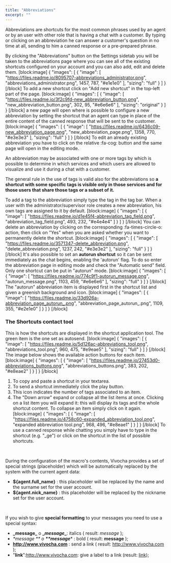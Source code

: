 ```yaml
---
title: "Abbreviations"
excerpt: ""
---
```

Abbreviations are shortcuts for the most common phrases used by an agent or by an user with other role that is having a chat with a customer. By typing or clicking on an abbreviation he can answer a customer's question in no time at all, sending to him a canned response or a pre-prepared phrase.

By clicking the "Abbreviations" button on the Settings sidetab you will be taken to the abbreviations page where you can see all of the existing shortcuts configured on your account and you can also add, edit and delete them. 
[block:image]
{
  "images": [
    {
      "image": [
        "https://files.readme.io/8095707-abbreviations_administrator.png",
        "abbreviations_administrator.png",
        1457,
        787,
        "#e1e1e0"
      ],
      "sizing": "full"
    }
  ]
}
[/block]
To add a new shortcut click on "Add new shortcut" in the top-left part of the page.
[block:image]
{
  "images": [
    {
      "image": [
        "https://files.readme.io/3f2c9fd-new_abbreviation_button.png",
        "new_abbreviation_button.png",
        302,
        95,
        "#e6e6e6"
      ],
      "sizing": "original"
    }
  ]
}
[/block]
a new page will open where is possible to configure a new abbreviation by setting the shortcut that an agent can type in place of the entire content of the canned response that will be sent to the customer. 
[block:image]
{
  "images": [
    {
      "image": [
        "https://files.readme.io/6436c09-new_abbreviation_page.png",
        "new_abbreviation_page.png",
        1358,
        770,
        "#e3e3e3"
      ],
      "sizing": "full"
    }
  ]
}
[/block]
To edit an already existing abbreviation you have to click on the relative :fa-cog: button and the same page will open in the editing mode.

An abbreviation may be associated with one or more tags by which is possible to determine in which services and which users are allowed to visualize and use it during a chat with a customer.

The general rule in the use of tags is valid also for the abbreviations so **a shortcut with some specific tags is visible only in those services and for those users that share those tags or a subset of it.**

To add a tag to the abbreviation simply type the tag in the tag bar. When a user with the administrator/supervisor role creates a new abbreviation, his own tags are assigned to it by default.
[block:image]
{
  "images": [
    {
      "image": [
        "https://files.readme.io/d1e45f4-abbreviation_tag_field.png",
        "abbreviation_tag_field.png",
        493,
        232,
        "#e4e4e4"
      ]
    }
  ]
}
[/block]
You can delete an abbreviation by clicking on the corresponding :fa-times-circle-o: action, then click on "Yes" when you are asked whether you want to permanently delete the shortcut.
[block:image]
{
  "images": [
    {
      "image": [
        "https://files.readme.io/3571347-delete_abbreviation.png",
        "delete_abbreviation.png",
        1237,
        242,
        "#e3e3e2"
      ],
      "sizing": "full"
    }
  ]
}
[/block]
It's also possible to set an **autorun shortcut** so it can be sent immediately as the chat begins, enabling the 'autorun' flag. To do so enter the abbreviation page in editing mode and check the "Automatic send" field. Only one shortcut can be put in "autorun" mode.
[block:image]
{
  "images": [
    {
      "image": [
        "https://files.readme.io/774c9f1-autorun_message.png",
        "autorun_message.png",
        1103,
        459,
        "#e6e6e6"
      ],
      "sizing": "full"
    }
  ]
}
[/block]
The "autorun" abbreviation item is displayed first in the shortcut list and given a greenish background and icon.
[block:image]
{
  "images": [
    {
      "image": [
        "https://files.readme.io/33d926a-abbreviation_page_autorun_.png",
        "abbreviation_page_autorun_.png",
        1109,
        355,
        "#e2e1e0"
      ]
    }
  ]
}
[/block]
### The Shortcuts contact tool
This is how the shortcuts are displayed in the shortcut application tool. The green item is the one set as autosend.
[block:image]
{
  "images": [
    {
      "image": [
        "https://files.readme.io/5d126ac-abbreviations_tool.png",
        "abbreviations_tool.png",
        960,
        475,
        "#e9eae5"
      ],
      "sizing": "full"
    }
  ]
}
[/block]
The image below shows the available action buttons for each item.
[block:image]
{
  "images": [
    {
      "image": [
        "https://files.readme.io/27453d0-abbreviations_buttons.png",
        "abbreviations_buttons.png",
        383,
        202,
        "#e8eae2"
      ]
    }
  ]
}
[/block]
1. To copy and paste a shortcut in your textarea.
2. To send a shortcut immediately click the play button.
3. This icon indicates the number of tags associated to an item.
4. The "Down arrow" expand or collapse all the list items at once. Clicking on a list item you will expand it: this will display its tags and the whole shortcut content. To collapse an item simply click on it again.
[block:image]
{
  "images": [
    {
      "image": [
        "https://files.readme.io/4758c60-expanded_abbreviation_tool.png",
        "expanded abbreviation tool.png",
        968,
        496,
        "#e8eae1"
      ]
    }
  ]
}
[/block]
To use a canned response while chatting you simply have to type in the shortcut (e.g. "_ge") or click on the shortcut in the list of possible shortcuts.

<br />

During the configuration of the macro's contents, Vivocha provides a set of special strings (placeholder) which will be automatically replaced by the system with the current agent data:
 
* **${agent.full_name}** : this placeholder will be replaced by the name and the surname set for the user account.
* **${agent.nick_name}** : this placeholder will be replaced by the nickname set for the user account.
 
<br /> 

If you wish to give **special formatting** to your messages you need to use a special syntax:

* **\_message_** o **\__message__**: italics ( result: _message_ );
* **\*message* ** o **\*\*message**** : bold ( result: **message** );
* **http://www.vivocha.com** : send a link  ( result: http://www.vivocha.com );
* "**link**”:http://www.vivocha.com: give a label to a link (result: [link](http://www.vivocha.com));